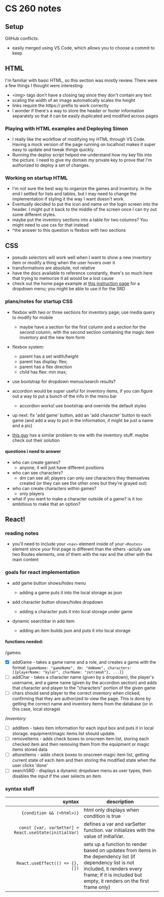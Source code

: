 # CS 260 notes

## Setup
GitHub conflicts:
 - easily merged using VS Code, which allows you to choose a commit to keep

## HTML
I'm familiar with basic HTML, so this section was mostly review. There were a few things I thought were interesting:
- \<img> tags don't have a closing tag since they don't contain any text
- scaling the width of an image automatically scales the height
- links require the https:// prefix to work correctly
- I wonder if there's a way to store the header or footer information separately so that it can be easily duplicated and modified across pages
### Playing with HTML examples and Deploying Simon
- I really like the workflow of modifying my HTML through VS Code. Having a mock version of the page running on localhost makes it super easy to update and tweak things quickly.
- Running the deploy script helped me understand how my key fits into the picture. I need to give my domain my private key to prove that I'm authorized to deploy a set of changes.
### Working on startup HTML
- I'm not sure the best way to organize the games and inventory. In the end I settled for lists and tables, but I may need to change the implementation if styling it the way I want doesn't work.
- Eventually decided to put the icon and name on the login screen into the header. I might put it back to the middle of the screen once I can try out some different styles.
- maybe put the inventory sections into a table for two columns? You might need to use css for that instead
- ^the answer to this question is flexbox with two sections

## CSS
- pseudo selectors will work well when I want to show a new inventory item or modify a thing when the user hovers over it
- transformations are absolute, not relative
- have the docs available to reference constantly, there's so much here that trying to memorize it all would be a lost cause
- check out the home page example at [this instruction page](https://github.com/webprogramming260/.github/blob/main/profile/css/practice/practice.md) for a dropdown menu; you might be able to use it for the SRD

### plans/notes for startup CSS
- flexbox with two or three sections for inventory page; use media query to modify for mobile
    - maybe have a section for the first column and a section for the second column, with the second section containing the magic item inventory and the new item form
- flexbox system:
    - parent has a set width/height
    - parent has display: flex;
    - parent has a flex direction
    - child has flex: min max;
- use bootstrap for dropdown menus/search results?
- accordion would be super useful for inventory items, if you can figure out a way to put a bunch of the info in the menu bar
    - accordion works! use bootstrap and override the default styles
- up next: fix 'add game' button, add an 'add character' button to each game (and add a way to put in the information, it might be just a name and a pic)

- [this guy](https://forum.bootstrapstudio.io/t/i-want-to-do-a-table-with-accordion-rows/10261) has a similar problem to me with the inventory stuff. maybe check out their solution

#### questions i need to answer
- who can create games?
    - anyone, it will just have different positions
- who can see characters?
    - dm can see all; players can only see characters they themselves created (or they can see the other ones but they're grayed out)
- who can create characters within games?
    - only players
- what if you want to make a character outside of a game? is it too ambitious to make that an option?

## React!
### reading notes
- you'll need to include your `<nav>` element inside of your `<Routes>` element since your first page is different than the others
    -actully use two Routes elements, one of them with the nav and the other with the main content
### goals for react implementation
- add game button shows/hides menu
    - adding a game puts it into the local storage as json

- add character button shows/hides dropdown
    - adding a character puts it into local storage under game
- dynamic searchbar in add item
    - adding an item builds json and puts it into local storage
#### functions needed:
/games:
- [x] addGame - takes a game name and a role, and creates a game with the format `{gameName: "gameName", dm: "dmName", characters:[{playerName: "kyler", charName: "zetramah"}, ...]}`
- [ ] addChar - takes a character name (given by a dropdown), the player's username, and a game name (given by the accordion section) and adds that character and player to the "characters" portion of the given game
- [ ] chars should send player to the correct inventory when clicked, confirming that they are authorized to view the page. This is done by getting the correct name and inventory items from the database (or in this case, local storage)

/inventory:
- [ ] addItem - takes item information for each input box and puts it in local storage. equipment/magic items list should update.
- [ ] removeItems - adds check boxes to onscreen item list, storing each checked item and then removing them from the equipment or magic items stored data
- [ ] attuneItems - adds check boxes to onscreen magic item list, getting current state of each item and then storing the modified state when the user clicks 'done'
- [ ] searchSRD - displays a dynamic dropdown menu as user types, then disables the input if the user selects an item

### syntax stuff
| syntax | description |
| ---: | --- |
| `{condition && (<html>)}` | html only displays when condition is true |
| `const [var, varSetter] = React.useState(initialVar)` | defines a var and varSetter function. var initializes with the value of initialVar. |
| `React.useEffect(() => {}, [])` | sets up a function to render based on updates from items in the dependency list (if dependency list is not included, it renders every frame; if it is included but empty, it renders on the first frame only) |